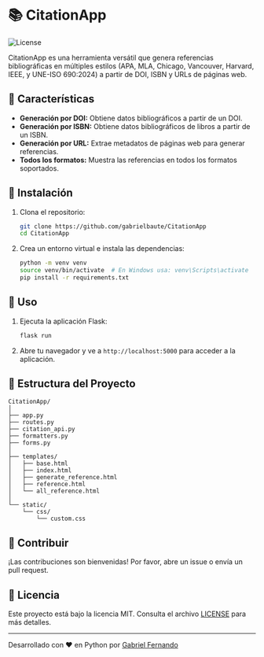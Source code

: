 # 📚 CitationApp

![License](https://img.shields.io/badge/license-MIT-brightgreen)

CitationApp es una herramienta versátil que genera referencias bibliográficas en múltiples estilos (APA, MLA, Chicago, Vancouver, Harvard, IEEE, y UNE-ISO 690:2024) a partir de DOI, ISBN y URLs de páginas web.

## 🚀 Características

- **Generación por DOI:** Obtiene datos bibliográficos a partir de un DOI.
- **Generación por ISBN:** Obtiene datos bibliográficos de libros a partir de un ISBN.
- **Generación por URL:** Extrae metadatos de páginas web para generar referencias.
- **Todos los formatos:** Muestra las referencias en todos los formatos soportados.

## 📑 Instalación

1. Clona el repositorio:
    ```sh
    git clone https://github.com/gabrielbaute/CitationApp
    cd CitationApp
    ```

2. Crea un entorno virtual e instala las dependencias:
    ```sh
    python -m venv venv
    source venv/bin/activate  # En Windows usa: venv\Scripts\activate
    pip install -r requirements.txt
    ```

## 📝 Uso

1. Ejecuta la aplicación Flask:
    ```sh
    flask run
    ```

2. Abre tu navegador y ve a `http://localhost:5000` para acceder a la aplicación.

## 📂 Estructura del Proyecto

```
CitationApp/
│
├── app.py
├── routes.py
├── citation_api.py
├── formatters.py
├── forms.py
│
├── templates/
│   ├── base.html
│   ├── index.html
│   ├── generate_reference.html
│   ├── reference.html
│   └── all_reference.html
│
└── static/
    └── css/
        └── custom.css
```

## 🤝 Contribuir

¡Las contribuciones son bienvenidas! Por favor, abre un issue o envía un pull request.

## 📄 Licencia

Este proyecto está bajo la licencia MIT. Consulta el archivo [LICENSE](LICENSE) para más detalles.

---

Desarrollado con ❤️ en Python por [Gabriel Fernando](https://github.com/gabrielbaute)